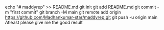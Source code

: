echo "# maddyrep" >> README.md
git init
git add README.md
git commit -m "first commit"
git branch -M main
git remote add origin https://github.com/Madhankumar-star/maddyrep.git
git push -u origin main
Atleast please give me the good result
